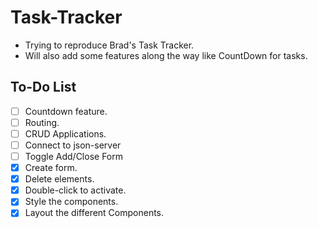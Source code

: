 # Task-Tracker
- Trying to reproduce Brad's Task Tracker.
- Will also add some features along the way like CountDown for tasks.

## To-Do List
- [ ] Countdown feature.
- [ ] Routing.
- [ ] CRUD Applications.
- [ ] Connect to json-server
- [ ] Toggle Add/Close Form
- [x] Create form.
- [x] Delete elements.
- [x] Double-click to activate.
- [x] Style the components.
- [x] Layout the different Components.
